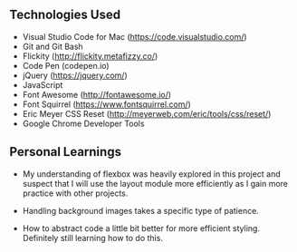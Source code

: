 ## Technologies Used
- Visual Studio Code for Mac (https://code.visualstudio.com/)
- Git and Git Bash
- Flickity (http://flickity.metafizzy.co/)
- Code Pen (codepen.io)
- jQuery (https://jquery.com/)
- JavaScript
- Font Awesome (http://fontawesome.io/)
- Font Squirrel (https://www.fontsquirrel.com/)
- Eric Meyer CSS Reset (http://meyerweb.com/eric/tools/css/reset/)
- Google Chrome Developer Tools



## Personal Learnings
- My understanding of flexbox was heavily explored in this project and suspect that I will use the layout module more efficiently as I gain more practice with other projects.

- Handling background images takes a specific type of patience.

- How to abstract code a little bit better for more efficient styling. Definitely still learning how to do this.